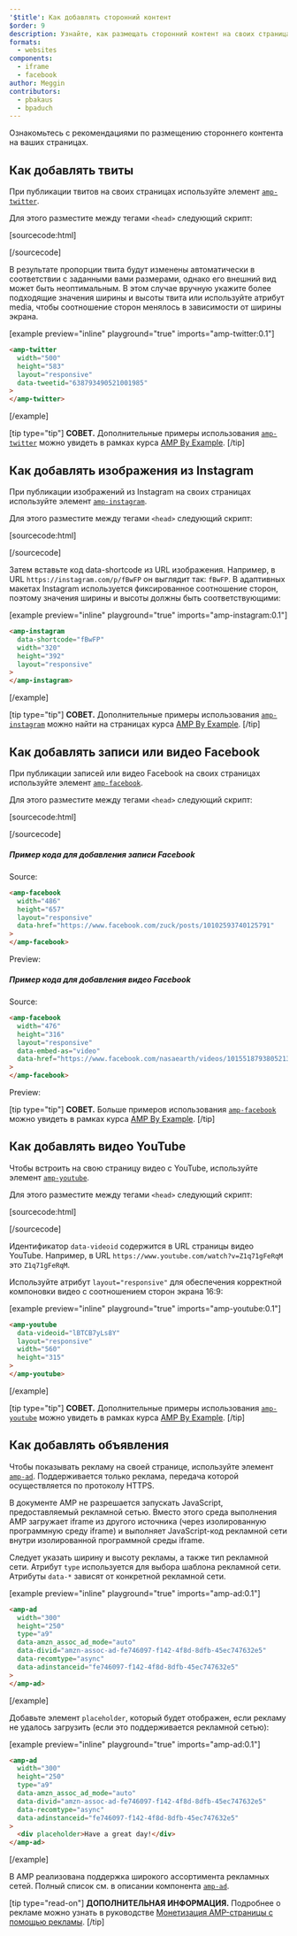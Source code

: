 ```yaml
---
'$title': Как добавлять сторонний контент
$order: 9
description: Узнайте, как размещать сторонний контент на своих страницах ...
formats:
  - websites
components:
  - iframe
  - facebook
author: Meggin
contributors:
  - pbakaus
  - bpaduch
---
```


Ознакомьтесь с рекомендациями по размещению стороннего контента на ваших страницах.

## Как добавлять твиты

При публикации твитов на своих страницах используйте элемент [`amp-twitter`](../../../../documentation/components/reference/amp-twitter.md).

Для этого разместите между тегами `<head>` следующий скрипт:

[sourcecode:html]

<script async custom-element="amp-twitter" src="https://cdn.ampproject.org/v0/amp-twitter-0.1.js"></script>

[/sourcecode]

В результате пропорции твита будут изменены автоматически в соответствии с заданными вами размерами, однако его внешний вид может быть неоптимальным. В этом случае вручную укажите более подходящие значения ширины и высоты твита или используйте атрибут media, чтобы соотношение сторон менялось в зависимости от ширины экрана.

[example preview="inline" playground="true" imports="amp-twitter:0.1"]

```html
<amp-twitter
  width="500"
  height="583"
  layout="responsive"
  data-tweetid="638793490521001985"
>
</amp-twitter>
```

[/example]

[tip type="tip"] **СОВЕТ.** Дополнительные примеры использования [`amp-twitter`](../../../../documentation/components/reference/amp-twitter.md) можно увидеть в рамках курса [AMP By Example](../../../../documentation/examples/documentation/amp-twitter.html). [/tip]

## Как добавлять изображения из Instagram

При публикации изображений из Instagram на своих страницах используйте элемент [`amp-instagram`](../../../../documentation/components/reference/amp-instagram.md).

Для этого разместите между тегами `<head>` следующий скрипт:

[sourcecode:html]

<script async custom-element="amp-instagram" src="https://cdn.ampproject.org/v0/amp-instagram-0.1.js"></script>

[/sourcecode]

Затем вставьте код data-shortcode из URL изображения. Например, в URL `https://instagram.com/p/fBwFP` он выглядит так: `fBwFP`. В адаптивных макетах Instagram используется фиксированное соотношение сторон, поэтому значения ширины и высоты должны быть соответствующими:

[example preview="inline" playground="true" imports="amp-instagram:0.1"]

```html
<amp-instagram
  data-shortcode="fBwFP"
  width="320"
  height="392"
  layout="responsive"
>
</amp-instagram>
```

[/example]

[tip type="tip"] **СОВЕТ.** Дополнительные примеры использования [`amp-instagram`](../../../../documentation/components/reference/amp-instagram.md) можно найти на страницах курса [AMP By Example](../../../../documentation/examples/documentation/amp-instagram.html). [/tip]

## Как добавлять записи или видео Facebook

При публикации записей или видео Facebook на своих страницах используйте элемент [`amp-facebook`](../../../../documentation/components/reference/amp-facebook.md).

Для этого разместите между тегами `<head>` следующий скрипт:

[sourcecode:html]

<script async custom-element="amp-facebook" src="https://cdn.ampproject.org/v0/amp-facebook-0.1.js"></script>

[/sourcecode]

##### Пример кода для добавления записи Facebook

Source:

```html
<amp-facebook
  width="486"
  height="657"
  layout="responsive"
  data-href="https://www.facebook.com/zuck/posts/10102593740125791"
>
</amp-facebook>
```

Preview: <amp-facebook width="486" height="657" layout="responsive" data-href="https://www.facebook.com/zuck/posts/10102593740125791"> </amp-facebook>

##### Пример кода для добавления видео Facebook

Source:

```html
<amp-facebook
  width="476"
  height="316"
  layout="responsive"
  data-embed-as="video"
  data-href="https://www.facebook.com/nasaearth/videos/10155187938052139"
>
</amp-facebook>
```

Preview: <amp-facebook width="476" height="316" layout="responsive" data-embed-as="video" data-href="https://www.facebook.com/nasaearth/videos/10155187938052139"> </amp-facebook>

[tip type="tip"] **СОВЕТ.** Больше примеров использования [`amp-facebook`](../../../../documentation/components/reference/amp-facebook.md) можно увидеть в рамках курса [AMP By Example](../../../../documentation/examples/documentation/amp-facebook.html). [/tip]

## Как добавлять видео YouTube

Чтобы встроить на свою страницу видео с YouTube, используйте элемент [`amp-youtube`](../../../../documentation/components/reference/amp-youtube.md).

Для этого разместите между тегами `<head>` следующий скрипт:

[sourcecode:html]

<script async custom-element="amp-youtube" src="https://cdn.ampproject.org/v0/amp-youtube-0.1.js"></script>

[/sourcecode]

Идентификатор `data-videoid` содержится в URL страницы видео YouTube. Например, в URL `https://www.youtube.com/watch?v=Z1q71gFeRqM` это `Z1q71gFeRqM`.

Используйте атрибут `layout="responsive"` для обеспечения корректной компоновки видео с соотношением сторон экрана 16:9:

[example preview="inline" playground="true" imports="amp-youtube:0.1"]

```html
<amp-youtube
  data-videoid="lBTCB7yLs8Y"
  layout="responsive"
  width="560"
  height="315"
>
</amp-youtube>
```

[/example]

[tip type="tip"] **СОВЕТ.** Дополнительные примеры использования [`amp-youtube`](../../../../documentation/components/reference/amp-youtube.md) можно увидеть в рамках курса [AMP By Example](../../../../documentation/examples/documentation/amp-youtube.html). [/tip]

## Как добавлять объявления

Чтобы показывать рекламу на своей странице, используйте элемент [`amp-ad`](../../../../documentation/components/reference/amp-ad.md). Поддерживается только реклама, передача которой осуществляется по протоколу HTTPS.

В документе AMP не разрешается запускать JavaScript, предоставляемый рекламной сетью. Вместо этого среда выполнения AMP загружает iframe из другого источника (через изолированную программную среду iframe) и выполняет JavaScript-код рекламной сети внутри изолированной программной среды iframe.

Следует указать ширину и высоту рекламы, а также тип рекламной сети. Атрибут `type` используется для выбора шаблона рекламной сети. Атрибуты `data-*` зависят от конкретной рекламной сети.

[example preview="inline" playground="true" imports="amp-ad:0.1"]

```html
<amp-ad
  width="300"
  height="250"
  type="a9"
  data-amzn_assoc_ad_mode="auto"
  data-divid="amzn-assoc-ad-fe746097-f142-4f8d-8dfb-45ec747632e5"
  data-recomtype="async"
  data-adinstanceid="fe746097-f142-4f8d-8dfb-45ec747632e5"
>
</amp-ad>
```

[/example]

Добавьте элемент `placeholder`, который будет отображен, если рекламу не удалось загрузить (если это поддерживается рекламной сетью):

[example preview="inline" playground="true" imports="amp-ad:0.1"]

```html
<amp-ad
  width="300"
  height="250"
  type="a9"
  data-amzn_assoc_ad_mode="auto"
  data-divid="amzn-assoc-ad-fe746097-f142-4f8d-8dfb-45ec747632e5"
  data-recomtype="async"
  data-adinstanceid="fe746097-f142-4f8d-8dfb-45ec747632e5"
>
  <div placeholder>Have a great day!</div>
</amp-ad>
```

[/example]

В AMP реализована поддержка широкого ассортимента рекламных сетей. Полный список см. в описании компонента [`amp-ad`](../../../../documentation/components/reference/amp-ad.md).

[tip type="read-on"] **ДОПОЛНИТЕЛЬНАЯ ИНФОРМАЦИЯ.** Подробнее о рекламе можно узнать в руководстве [Монетизация AMP-страницы с помощью рекламы](../../../../documentation/guides-and-tutorials/develop/monetization/index.md). [/tip]
